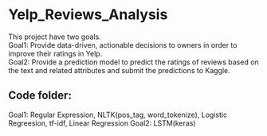 # Yelp_Reviews_Analysis
This project have two goals.    
Goal1: Provide data-driven, actionable decisions to owners in order to improve their ratings in Yelp.     
Goal2: Provide a prediction model to predict the ratings of reviews based on the text and related attributes and submit the predictions to Kaggle.   

## Code folder:
Goal1: Regular Expression, NLTK(pos_tag, word_tokenize), Logistic Regreesion, tf-idf, Linear Regression
Goal2: LSTM(keras)




